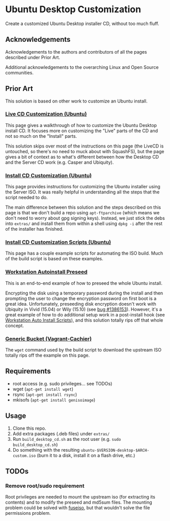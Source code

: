 # Ubuntu Desktop Customization

Create a customized Ubuntu Desktop installer CD, without too much fluff.

## Acknowledgements

Acknowledgements to the authors and contributors of all the pages described
under Prior Art.

Additional acknowledgements to the overarching Linux and Open Source
communities.

## Prior Art

This solution is based on other work to customize an Ubuntu install.

### [Live CD Customization (Ubuntu)](https://help.ubuntu.com/community/LiveCDCustomization?action=recall&rev=196)

This page gives a walkthrough of how to customize the Ubuntu Desktop install
CD. It focuses more on customizing the "Live" parts of the CD and not so much on
the "Install" parts.

This solution skips over most of the instructions on this page (the LiveCD
is untouched, so there's no need to muck about with SquashFS), but the page
gives a bit of context as to what's different between how the Desktop CD and the Server CD work (e.g. Casper and Ubiquity).

### [Install CD Customization (Ubuntu)](https://help.ubuntu.com/community/InstallCDCustomization?action=recall&rev=71)

This page provides instructions for customizing the Ubuntu installer using the
Server ISO. It was really helpful in understanding all the steps that the script
needed to do.

The main difference between this solution and the steps described on this page
is that we don't build a repo using `apt-ftparchive` (which means we don't need
to worry about gpg signing keys). Instead, we just stick the debs into `extras/`
and install them from within a shell using `dpkg -i` after the rest of the
installer has finished.

### [Install CD Customization Scripts (Ubuntu)](https://help.ubuntu.com/community/InstallCDCustomization/Scripts?action=recall&rev=4)

This page has a couple example scripts for automating the ISO build. Much of the
build script is based on these examples.

### [Workstation Autoinstall Preseed](https://wiki.ubuntu.com/Enterprise/WorkstationAutoinstallPreseed)

This is an end-to-end example of how to preseed the whole Ubuntu install.

Encrypting the disk using a temporary password during the install and then
prompting the user to change the encryption password on first boot is a great
idea. Unfortunately, preseeding disk encryption doesn't work with Ubiquity in
Vivid (15.04) or Wily (15.10) (see [bug #1386153](https://bugs.launchpad.net/ubuntu/+source/ubiquity/+bug/1386153)).
However, it's a great example of how to do additional setup work in a
post-install hook (see [Workstation Auto Install Scripts](https://wiki.ubuntu.com/Enterprise/WorkstationAutoinstallScripts)), and
this solution totally rips off that whole concept.

### [Generic Bucket (Vagrant-Cachier)](http://fgrehm.viewdocs.io/vagrant-cachier/buckets/generic/)

The `wget` command used by the build script to download the upstream ISO totally
rips off the example on this page.

## Requirements

* root access (e.g. sudo privileges... see TODOs)
* wget (`apt-get install wget`)
* rsync (`apt-get install rsync`)
* mkisofs (`apt-get install genisoimage`)

## Usage

1. Clone this repo.
1. Add extra packages (.deb files) under `extras/`
1. Run `build_desktop_cd.sh` as the root user (e.g. `sudo build_desktop_cd.sh`)
1. Do something with the resulting `ubuntu-$VERSION-desktop-$ARCH-custom.iso`
(burn it to a disk, install it on a flash drive, etc.)

## TODOs

### Remove root/sudo requirement

Root privileges are needed to mount the upstream iso (for extracting its
contents) and to modify the preseed and md5sum files. The mounting problem could
be solved with [fuseiso](https://help.ubuntu.com/community/FuseIso), but that
wouldn't solve the file permissions problem.
